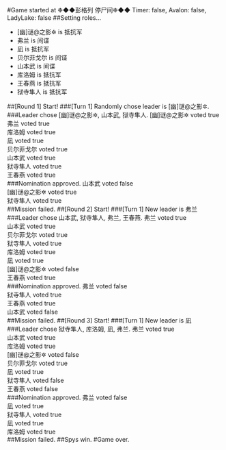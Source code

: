 #Game started at ❉◆◆彭格列 停尸间❉◆◆
Timer: false, Avalon: false, LadyLake: false
##Setting roles...
+ [幽]谜@之影✲ is 抵抗军
+ 弗兰 is 间谍
+ 凪 is 抵抗军
+ 贝尔菲戈尔 is 间谍
+ 山本武 is 间谍
+ 库洛姆 is 抵抗军
+ 王春燕 is 抵抗军
+ 狱寺隼人 is 抵抗军


##[Round 1] Start!
###[Turn 1] Randomly chose leader is [幽]谜@之影✲.
###Leader chose [幽]谜@之影✲, 山本武, 狱寺隼人.
[幽]谜@之影✲ voted true  
弗兰 voted true  
库洛姆 voted true  
凪 voted true  
贝尔菲戈尔 voted true  
山本武 voted true  
狱寺隼人 voted true  
王春燕 voted true  
###Nomination approved.
山本武 voted false  
[幽]谜@之影✲ voted true  
狱寺隼人 voted true  
##Mission failed.
##[Round 2] Start!
###[Turn 1] New leader is 弗兰
###Leader chose 山本武, 狱寺隼人, 弗兰, 王春燕.
弗兰 voted true  
山本武 voted true  
贝尔菲戈尔 voted true  
狱寺隼人 voted true  
库洛姆 voted true  
凪 voted true  
[幽]谜@之影✲ voted false  
王春燕 voted true  
###Nomination approved.
弗兰 voted false  
狱寺隼人 voted true  
王春燕 voted true  
山本武 voted false  
##Mission failed.
##[Round 3] Start!
###[Turn 1] New leader is 凪
###Leader chose 狱寺隼人, 库洛姆, 凪, 弗兰.
弗兰 voted true  
山本武 voted true  
库洛姆 voted true  
[幽]谜@之影✲ voted false  
贝尔菲戈尔 voted true  
凪 voted true  
狱寺隼人 voted false  
王春燕 voted false  
###Nomination approved.
弗兰 voted false  
凪 voted true  
狱寺隼人 voted true  
凪 voted true  
库洛姆 voted true  
##Mission failed.
##Spys win.
#Game over.